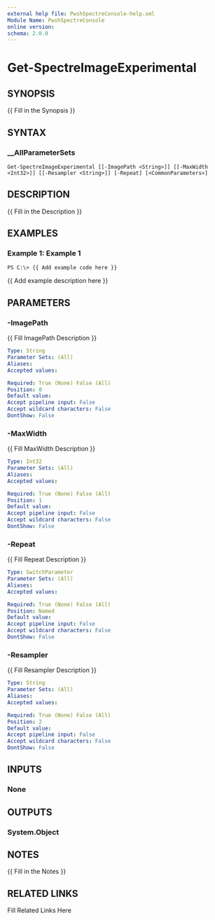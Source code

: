 ```yaml
---
external help file: PwshSpectreConsole-help.xml
Module Name: PwshSpectreConsole
online version: 
schema: 2.0.0
---
```


# Get-SpectreImageExperimental

## SYNOPSIS

{{ Fill in the Synopsis }}

## SYNTAX

### __AllParameterSets

```
Get-SpectreImageExperimental [[-ImagePath <String>]] [[-MaxWidth <Int32>]] [[-Resampler <String>]] [-Repeat] [<CommonParameters>]
```

## DESCRIPTION

{{ Fill in the Description }}

## EXAMPLES

### Example 1: Example 1

```
PS C:\> {{ Add example code here }}
```

{{ Add example description here }}

## PARAMETERS

### -ImagePath

{{ Fill ImagePath Description }}

```yaml
Type: String
Parameter Sets: (All)
Aliases: 
Accepted values: 

Required: True (None) False (All)
Position: 0
Default value: 
Accept pipeline input: False
Accept wildcard characters: False
DontShow: False
```

### -MaxWidth

{{ Fill MaxWidth Description }}

```yaml
Type: Int32
Parameter Sets: (All)
Aliases: 
Accepted values: 

Required: True (None) False (All)
Position: 1
Default value: 
Accept pipeline input: False
Accept wildcard characters: False
DontShow: False
```

### -Repeat

{{ Fill Repeat Description }}

```yaml
Type: SwitchParameter
Parameter Sets: (All)
Aliases: 
Accepted values: 

Required: True (None) False (All)
Position: Named
Default value: 
Accept pipeline input: False
Accept wildcard characters: False
DontShow: False
```

### -Resampler

{{ Fill Resampler Description }}

```yaml
Type: String
Parameter Sets: (All)
Aliases: 
Accepted values: 

Required: True (None) False (All)
Position: 2
Default value: 
Accept pipeline input: False
Accept wildcard characters: False
DontShow: False
```

## INPUTS

### None


## OUTPUTS

### System.Object


## NOTES

{{ Fill in the Notes }}

## RELATED LINKS

Fill Related Links Here

